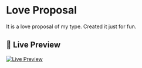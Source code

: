 # Love Proposal

It is a love proposal of my type.
Created it just for fun.

## 🔗 Live Preview
[![Live Preview](https://img.shields.io/badge/Live--Preview-Click%20Here-brightgreen?style=for-the-badge)](https://devender-singh-bisht.github.io/Love-Proposal/)